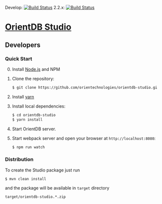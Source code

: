 Develop: [![Build Status](http://helios.orientdb.com/job/orientdb-studio-multibranch/job/develop/badge/icon)](http://helios.orientdb.com/job/orientdb-studio-multibranch/job/develop/) 2.2.x: [![Build Status](http://helios.orientdb.com/job/orientdb-studio-multibranch/job/2.2.x/badge/icon)](http://helios.orientdb.com/job/orientdb-studio-multibranch/job/2.2.x/)

# [OrientDB Studio](https://github.com/orientechnologies/orientdb-studio)

## Developers

### Quick Start

0. Install [Node.js](http://nodejs.org/) and NPM 

1. Clone the repository:

    ```bash
    $ git clone https://github.com/orientechnologies/orientdb-studio.git
    ```

2. Install [yarn](https://yarnpkg.com) 

3. Install local dependencies:

    ```bash
    $ cd orientdb-studio
    $ yarn install
    ```

4. Start OrientDB server.

5. Start webpack server and open your browser at `http://localhost:8080`:

    ```bash
	$ npm run watch
    ```
    
### Distribution

To create the Studio package just run

```
$ mvn clean install
```

and the package will be available in `target` directory

```
target/orientdb-studio.*.zip
```



